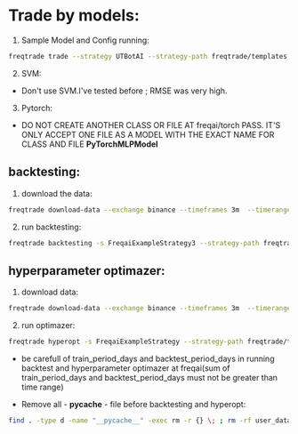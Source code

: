 # Trade by models:
1. Sample Model and Config running:
```bash
freqtrade trade --strategy UTBotAI --strategy-path freqtrade/templates --config config_examples/config_freqai.example.json --freqaimodel GridRegressionDT --freqaimodel-path freqtrade/freqai/prediction_models/ 
```

2. SVM:
* Don't use SVM.I've tested before ; RMSE was very high.

3. Pytorch:
* DO NOT CREATE ANOTHER CLASS OR FILE AT  freqai/torch PASS. IT'S ONLY ACCEPT ONE FILE AS A MODEL WITH THE EXACT NAME FOR CLASS AND FILE __PyTorchMLPModel__

## backtesting:
1. download the data:
```bash
freqtrade download-data --exchange binance --timeframes 3m  --timerange 20230401-20230801 --pairs BTC/USDT:USDT ETH/USDT:USDT XRP/USDT:USDT  --erase --trading-mode futures
```
2. run backtesting:
```bash
freqtrade backtesting -s FreqaiExampleStrategy3 --strategy-path freqtrade/templates  --freqaimodel GridRegressionMD --freqaimodel-path freqtrade/freqai/prediction_models --config config_examples/config_freqai.example.json  -p BTC/USDT:USDT ETH/USDT:USDT XRP/USDT:USDT  --timerange 20230501-20230601
```

## hyperparameter optimazer:
1. download data:
```bash
freqtrade download-data --exchange binance --timeframes 3m  --timerange 20230801-20230904 --pairs BTC/USDT:USDT ETH/USDT:USDT XRP/USDT:USDT  --erase --trading-mode futures
```

2. run optimazer:
```bash
freqtrade hyperopt -s FreqaiExampleStrategy --strategy-path freqtrade/templates  --freqaimodel ARIMAModel --freqaimodel-path freqtrade/freqai/prediction_models --config config_examples/arima_config.json --hyperopt-loss OnlyProfitHyperOptLoss -p BTC/USDT:USDT ETH/USDT:USDT XRP/USDT:USDT -e 40 --timerange 20230801-20230825
```

* be carefull of train_period_days and backtest_period_days in running backtest and hyperparameter optimazer at freqai(sum of train_period_days and backtest_period_days must not be greater than time range)

* Remove all - __pycache__ - file before backtesting and hyperopt:

```bash
find . -type d -name "__pycache__" -exec rm -r {} \; ; rm -rf user_data/* ; rm -rf trad*

```
